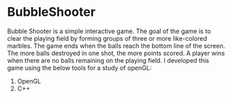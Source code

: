 # BubbleShooter
Bubble Shooter is a simple interactive game. The goal of the game is to clear the playing field by forming groups of three or more like-colored marbles. The game ends when the balls reach the bottom line of the screen. The more balls destroyed in one shot, the more points scored. A player wins when there are no balls remaining on the playing field. I developed this game using the below tools for a study of openGL:
1. OpenGL
2. C++
